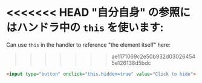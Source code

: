 <<<<<<< HEAD
"自分自身" の参照にはハンドラ中の `this` を使います:
=======
Can use `this` in the handler to reference "the element itself" here:
>>>>>>> ae1171069c2e50b932d030264545e126138d5bdc

```html run height=50
<input type="button" onclick="this.hidden=true" value="Click to hide">
```
